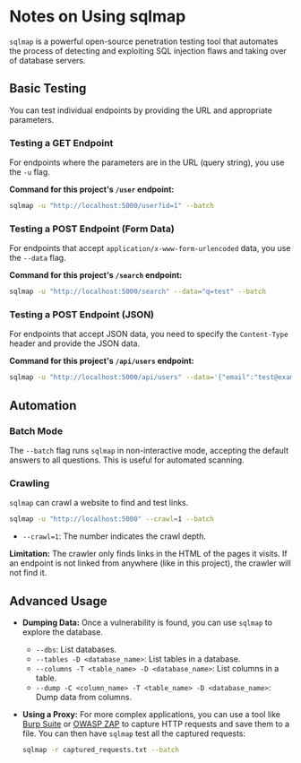 # Notes on Using sqlmap

`sqlmap` is a powerful open-source penetration testing tool that automates the process of detecting and exploiting SQL injection flaws and taking over of database servers.

## Basic Testing

You can test individual endpoints by providing the URL and appropriate parameters.

### Testing a GET Endpoint

For endpoints where the parameters are in the URL (query string), you use the `-u` flag.

**Command for this project's `/user` endpoint:**
```bash
sqlmap -u "http://localhost:5000/user?id=1" --batch
```

### Testing a POST Endpoint (Form Data)

For endpoints that accept `application/x-www-form-urlencoded` data, you use the `--data` flag.

**Command for this project's `/search` endpoint:**
```bash
sqlmap -u "http://localhost:5000/search" --data="q=test" --batch
```

### Testing a POST Endpoint (JSON)

For endpoints that accept JSON data, you need to specify the `Content-Type` header and provide the JSON data.

**Command for this project's `/api/users` endpoint:**
```bash
sqlmap -u "http://localhost:5000/api/users" --data='{"email":"test@example.com"}' --headers="Content-Type: application/json" --batch
```

## Automation

### Batch Mode

The `--batch` flag runs `sqlmap` in non-interactive mode, accepting the default answers to all questions. This is useful for automated scanning.

### Crawling

`sqlmap` can crawl a website to find and test links.

```bash
sqlmap -u "http://localhost:5000" --crawl=1 --batch
```

*   `--crawl=1`: The number indicates the crawl depth.

**Limitation:** The crawler only finds links in the HTML of the pages it visits. If an endpoint is not linked from anywhere (like in this project), the crawler will not find it.

## Advanced Usage

*   **Dumping Data:** Once a vulnerability is found, you can use `sqlmap` to explore the database.
    *   `--dbs`: List databases.
    *   `--tables -D <database_name>`: List tables in a database.
    *   `--columns -T <table_name> -D <database_name>`: List columns in a table.
    *   `--dump -C <column_name> -T <table_name> -D <database_name>`: Dump data from columns.

*   **Using a Proxy:** For more complex applications, you can use a tool like [Burp Suite](https://portswigger.net/burp) or [OWASP ZAP](https://www.zaproxy.org/) to capture HTTP requests and save them to a file. You can then have `sqlmap` test all the captured requests:
    ```bash
    sqlmap -r captured_requests.txt --batch
    ```
